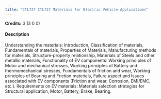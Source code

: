 ```yaml
---
title: "CTL727 CTL727 Materials for Electric Vehicle Applications"
---
```

**Credits:** 3 (3 0 0)

#### Description
Understanding the materials: Introduction, Classification of materials, Fundamentals of materials, Properties of Materials, Manufacturing methods for materials, Structure-property relationship, Materials of Steels and other metallic materials, Functionality of EV components: Working principles of Motor and mechanical stresses, Working principles of Battery and thermomechanical stresses, Fundamentals of friction and wear, Working principles of Bearing and Friction materials, Failure aspect and Issues associated with EV components (Friction and wear, Corrosion, EMI/EMC, etc.). Requirements on EV materials: Materials selection strategies for Structural application, Motor, Battery, Brake, Bearing.